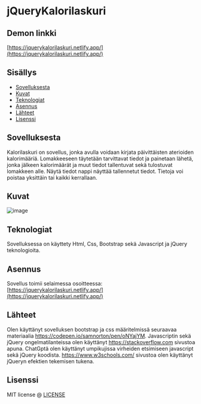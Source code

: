 # jQueryKalorilaskuri


## Demon linkki
[https://jquerykalorilaskuri.netlify.app/](https://jquerykalorilaskuri.netlify.app/)



## Sisällys

- [Sovelluksesta](#about-the-app)
- [Kuvat](#screenshots)
- [Teknologiat](#technologies)
- [Asennus](#setup)
- [Lähteet](#credits)
- [Lisenssi](#license)

## Sovelluksesta
Kalorilaskuri on sovellus, jonka avulla voidaan kirjata päivittäisten aterioiden kalorimääriä. Lomakkeeseen täytetään tarvittavat tiedot ja painetaan lähetä, jonka jälkeen 
kalorimäärät ja muut tiedot tallentuvat sekä tulostuvat lomakkeen alle. Näytä tiedot nappi näyttää tallennetut tiedot. Tietoja voi poistaa yksittäin tai kaikki kerrallaan.

## Kuvat


![image](https://github.com/user-attachments/assets/d5aae461-c1a6-4e31-b2ca-48b3f511e951)







## Teknologiat
Sovelluksessa on käyttety Html, Css, Bootstrap sekä Javascript ja jQuery teknologioita.

## Asennus
Sovellus toimii selaimessa osoitteessa:[https://jquerykalorilaskuri.netlify.app/](https://jquerykalorilaskuri.netlify.app/)

## Lähteet
Olen käyttänyt sovelluksen bootstrap ja css määritelmissä seuraavaa materiaalia https://codepen.io/samnorton/pen/oNYajYM.
Javascriptin sekä jQuery ongelmatilanteissa olen käyttänyt https://stackoverflow.com sivustoa apuna.
ChatGptä olen käyttänyt umpikujissa virheiden etsimiseen javascript sekä jQuery koodista.
https://www.w3schools.com/ sivustoa olen käyttänyt jQueryn efektien tekemisen tukena.

## Lisenssi

MIT license @ [LICENSE](LICENSE)
